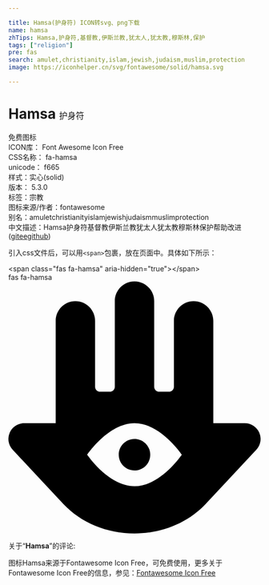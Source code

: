 ```yaml
---

title: Hamsa(护身符) ICON转svg、png下载
name: hamsa
zhTips: Hamsa,护身符,基督教,伊斯兰教,犹太人,犹太教,穆斯林,保护
tags: ["religion"]
pre: fas
search: amulet,christianity,islam,jewish,judaism,muslim,protection
image: https://iconhelper.cn/svg/fontawesome/solid/hamsa.svg

---
```


# Hamsa  <small style="font-size: 60%;font-weight: 100">护身符</small>


<div class="detail-page">
<p>
<span><span class="badge-success badge">免费图标</span> </span>
<br/>
<span>
ICON库：
<span class="badge-secondary badge">Font Awesome Icon Free</span> 
</span>
<br/>
<span>
CSS名称：
<span class="badge-secondary badge">fa-hamsa</span> 
</span>
<br/>
<span>
unicode：
<span class="badge-secondary badge">f665</span> 
<copy-btn content='f665' btn-title=""></copy-btn>
<copy-btn :content='String.fromCodePoint(parseInt("f665", 16))' btn-title="复制U"></copy-btn>
</span><br/><span>样式：<span class="badge-light badge">实心(solid)</span></span>
<br/>
<span>
版本：
<span class="badge-secondary badge">5.3.0</span> 
</span><br/><span>标签：<span class="badge-light badge"><router-link to="/tags/religion.html">宗教</router-link></span></span>
<br/>
<span>图标来源/作者：<span class="badge-light badge">fontawesome</span></span> 
<br/>
<span>别名：<span class="badge-light badge">amulet</span><span class="badge-light badge">christianity</span><span class="badge-light badge">islam</span><span class="badge-light badge">jewish</span><span class="badge-light badge">judaism</span><span class="badge-light badge">muslim</span><span class="badge-light badge">protection</span></span><br/><span class="zh-detail">中文描述：<span class="badge-primary badge">Hamsa</span><span class="badge-primary badge">护身符</span><span class="badge-primary badge">基督教</span><span class="badge-primary badge">伊斯兰教</span><span class="badge-primary badge">犹太人</span><span class="badge-primary badge">犹太教</span><span class="badge-primary badge">穆斯林</span><span class="badge-primary badge">保护</span><span class="help-link"><span>帮助改进</span>(<a href="https://gitee.com/liuwave/icon-helper/edit/master/json/fontawesome/solid/hamsa.json" target="_blank" rel="noopener noreferrer">gitee</a><a href="https://github.com/liuwave/icon-helper/edit/master/json/fontawesome/solid/hamsa.json" target="_blank" rel="noopener noreferrer">github</a></span>)</span><br/>
</p>
</div>
<div class="alert alert-dark">
  <i class="fas fa-hamsa fa-xs"></i>
  <i class="fas fa-hamsa fa-sm"></i>
  <i class="fas fa-hamsa fa-lg"></i>
  <i class="fas fa-hamsa fa-2x"></i>
  <i class="fas fa-hamsa fa-3x"></i>
  <i class="fas fa-hamsa fa-5x"></i>
  <i class="fas fa-hamsa fa-7x"></i>
</div>
<div>
  <p>引入css文件后，可以用<code>&lt;span&gt;</code>包裹，放在页面中。具体如下所示：    
  </p>
  <div class="alert alert-primary" style="font-size: 14px">
    &lt;span class="fas fa-hamsa" aria-hidden="true"&gt;&lt;/span&gt;
    <copy-btn content='<span class="fas fa-hamsa" aria-hidden="true"></span>'></copy-btn>
  </div>
  <div class="alert alert-secondary">
    <i class="fas fa-hamsa"
    style="font-size: 24px"
    aria-hidden="true"></i> fas fa-hamsa
    <copy-btn content="fas fa-hamsa" btn-title="复制图标名称"></copy-btn>
  </div>
</div>
<div id="svg" class="svg-wrap">
<svg xmlns="http://www.w3.org/2000/svg" viewBox="0 0 512 512"><path d="M509.34 307.25C504.28 295.56 492.75 288 480 288h-64V80c0-22-18-40-40-40s-40 18-40 40v134c0 5.52-4.48 10-10 10h-20c-5.52 0-10-4.48-10-10V40c0-22-18-40-40-40s-40 18-40 40v174c0 5.52-4.48 10-10 10h-20c-5.52 0-10-4.48-10-10V80c0-22-18-40-40-40S96 58 96 80v208H32c-12.75 0-24.28 7.56-29.34 19.25a31.966 31.966 0 0 0 5.94 34.58l102.69 110.03C146.97 490.08 199.69 512 256 512s109.03-21.92 144.72-60.14L503.4 341.83a31.966 31.966 0 0 0 5.94-34.58zM256 416c-53.02 0-96-64-96-64s42.98-64 96-64 96 64 96 64-42.98 64-96 64zm0-96c-17.67 0-32 14.33-32 32s14.33 32 32 32 32-14.33 32-32-14.33-32-32-32z"/></svg>
</div>
<detail full-name='fa-hamsa'></detail>
<div class="icon-detail__container">
<p>关于“<b>Hamsa</b>”的评论:</p>
</div>
<Vssue title="关于“Hamsa”的评论" />    
<div><p>图标Hamsa来源于Fontawesome Icon Free，可免费使用，更多关于  Fontawesome Icon Free的信息，参见：<a target="_blank" href="https://iconhelper.cn/fontawesome.html">Fontawesome Icon Free</a>
</p></div>
